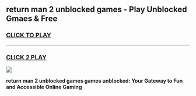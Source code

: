 
## return man 2 unblocked games - Play Unblocked Gmaes & Free
<h3>
<a href="https://premium.freeplayer.one?title=return_man_2_unblocked_games&ref=19F">CLICK TO PLAY</a></h3>
<hr>

<h3>
<a href="https://premium.freeplayer.one?title=return_man_2_unblocked_games&ref=19F">CLICK 2 PLAY</a>
  
</h3>

<a href="https://premium.freeplayer.one?title=return_man_2_unblocked_games&ref=19F/"><img src="https://clearcache.store/games.png"></a>


**return man 2 unblocked games games unblocked: Your Gateway to Fun and Accessible Online Gaming**
